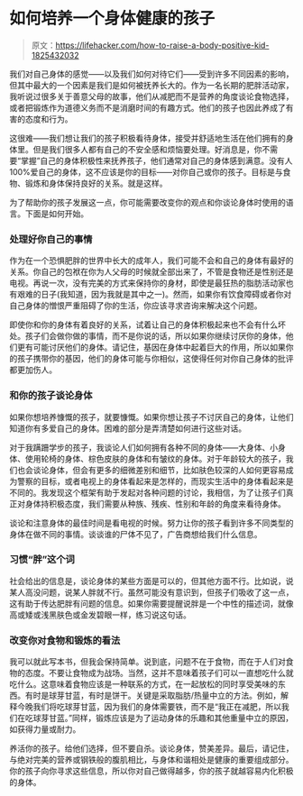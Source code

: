 # 如何培养一个身体健康的孩子

> 原文：<https://lifehacker.com/how-to-raise-a-body-positive-kid-1825432032>

我们对自己身体的感觉——以及我们如何对待它们——受到许多不同因素的影响，但其中最大的一个因素是我们是如何被抚养长大的。作为一名长期的肥胖活动家，我听说过很多关于善意父母的故事，他们从减肥而不是营养的角度谈论食物选择，或者把锻炼作为道德义务而不是消磨时间的有趣方式。他们的孩子也因此养成了有害的态度和行为。



这很难——我们想让我们的孩子积极看待身体，接受并舒适地生活在他们拥有的身体里。但是我们很多人都有自己的不安全感和烦恼要处理。好消息是，你不需要“掌握”自己的身体积极性来抚养孩子，他们通常对自己的身体感到满意。没有人 100%爱自己的身体，这不应该是你的目标——对你自己或你的孩子。目标是与食物、锻炼和身体保持良好的关系。就是这样。

为了帮助你的孩子发展这一点，你可能需要改变你的观点和你谈论身体时使用的语言。下面是如何开始。

### **处理好你自己的事情**

作为在一个恐惧肥胖的世界中长大的成年人，我们可能不会和自己的身体有最好的关系。你自己的包袱在你为人父母的时候就全部出来了，不管是食物还是性别还是电视。再说一次，没有完美的方式来保持你的身材，即使是最狂热的脂肪活动家也有艰难的日子(我知道，因为我就是其中之一)。然而，如果你有饮食障碍或者你对自己身体的憎恨严重阻碍了你的生活，你应该寻求咨询来解决这个问题。

即使你和你的身体有着良好的关系，试着让自己的身体积极起来也不会有什么坏处。孩子们会做你做的事情，而不是你说的话，所以如果你继续讨厌你的身体，他们更有可能讨厌他们的身体。请记住，基因在身体中起着巨大的作用，所以如果你的孩子携带你的基因，他们的身体可能与你相似，这使得任何对你自己身体的批评都更加伤人。

### **和你的孩子谈论身体**

如果你想培养慷慨的孩子，就要慷慨。如果你想让孩子不讨厌自己的身体，让他们知道你有多爱自己的身体。困难的部分是弄清楚如何进行这些对话。

对于我蹒跚学步的孩子，我谈论人们如何拥有各种不同的身体——大身体、小身体、使用轮椅的身体、棕色皮肤的身体和有皱纹的身体。对于年龄较大的孩子，我们也会谈论身体，但会有更多的细微差别和细节，比如肤色较深的人如何更容易成为警察的目标，或者电视上的身体看起来是怎样的，而现实生活中的身体看起来是不同的。我发现这个框架有助于发起对各种问题的讨论，我相信，为了让孩子们真正对身体持积极态度，我们需要从种族、残疾、性别和年龄的角度来看待身体。

谈论和注意身体的最佳时间是看电视的时候。努力让你的孩子看到许多不同类型的身体在做不同的事情。谈谈谁的尸体不见了，广告商想给我们什么信息。

### **习惯“胖”这个词**

社会给出的信息是，谈论身体的某些方面是可以的，但其他方面不行。比如说，说某人高没问题，说某人胖就不行。虽然可能没有意识到，但孩子们吸收了这一点，这有助于传达肥胖有问题的信息。如果你需要提醒说胖是一个中性的描述词，就像高或矮或浅黑肤色或金发碧眼一样，练习说这句话。

### **改变你对食物和锻炼的看法**

我可以就此写本书，但我会保持简单。说到底，问题不在于食物，而在于人们对食物的态度。不要让食物成为战场。当然，这并不意味着孩子们可以一直想吃什么就吃什么。这意味着食物应该是一种联系的方式，在一起放松的同时享受美味的东西。有时是球芽甘蓝，有时是饼干。关键是采取脂肪/热量中立的方法。例如，解释今晚我们将吃球芽甘蓝，因为我们的身体需要铁，而不是“我正在减肥，所以我们在吃球芽甘蓝。”同样，锻炼应该是为了运动身体的乐趣和其他重量中立的原因，如获得力量或耐力。

养活你的孩子。给他们选择，但不要自杀。谈论身体，赞美差异。最后，请记住，与绝对完美的营养或钢铁般的腹肌相比，与身体和谐相处是健康的重要组成部分。你的孩子向你寻求这些信息，所以你对自己做得越多，你的孩子就越容易内化积极的身体。